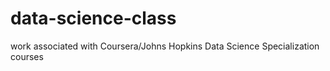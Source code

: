 # data-science-class
work associated with Coursera/Johns Hopkins Data Science Specialization courses
